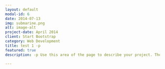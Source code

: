 ```yaml
---
layout: default
modal-id: 6
date: 2014-07-13
img: submarine.png
alt: image-alt
project-date: April 2014
client: Start Bootstrap
category: Web Development
title: test 1 -p
featured: true
description: -p Use this area of the page to describe your project. The icon above is part of a free icon set by <a href="https://sellfy.com/p/8Q9P/jV3VZ/">Flat Icons</a>. On their website, you can download their free set with 16 icons, or you can purchase the entire set with 146 icons for only $12!

---
```

